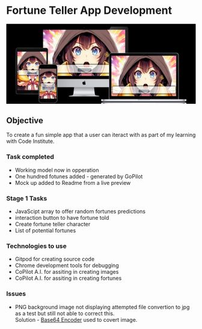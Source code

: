 # Fortune Teller App Development

![alt text](assets/images/fc-mockup.jpg "Title")

## Objective
To create a fun simple app that a user can iteract with as part of my learning
with Code Institute.

### Task completed
- Working model now in opperation
- One hundred fotunes added - generated by GoPilot
- Mock up added to Readme from a live preview


### Stage 1 Tasks 
- JavaScipt array to offer random fortunes predictions
- interaction button to have fortune told
- Create fortune teller character
- List of potential fortunes

### Technologies to use
- Gitpod for creating source code
- Chrome development tools for debugging
- CoPilot A.I. for assiting in creating images
- CoPilot A.I. for assiting in creating fortunes

### Issues
- PNG background image not displaying attempted file convertion to jpg as a test but still not able to correct this.
<br>Solution - [Base64 Encoder](https://www.base64encoder.io/image-to-base64-converter/) used to covert image.

